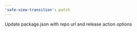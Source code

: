 ```yaml
---
'safe-view-transition': patch
---
```


Update package.json with repo url and release action options
